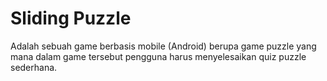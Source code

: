# Sliding Puzzle
Adalah sebuah game berbasis mobile (Android) berupa game puzzle yang mana dalam game tersebut pengguna harus menyelesaikan quiz puzzle sederhana.

